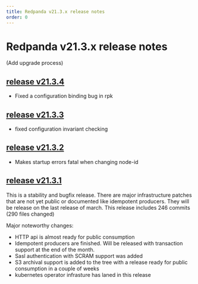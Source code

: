 ```yaml
---
title: Redpanda v21.3.x release notes
order: 0
---
```


# Redpanda v21.3.x release notes

(Add upgrade process)

## [release v21.3.4](https://github.com/vectorizedio/redpanda/releases/tag/v21.3.4)

- Fixed a configuration binding bug in rpk

## [release v21.3.3](https://github.com/vectorizedio/redpanda/releases/tag/v21.3.3)

- fixed configuration invariant checking

## [release v21.3.2](https://github.com/vectorizedio/redpanda/releases/tag/v21.3.2)

- Makes startup errors fatal when changing node-id

## [release v21.3.1](https://github.com/vectorizedio/redpanda/releases/tag/v21.3.1)

This is a stability and bugfix release. There are
major infrastructure patches that are not yet public or documented
like idempotent producers. They will be release on the last
release of march. This release includes 246 commits (290 files changed)

Major noteworthy changes:

* HTTP api is almost ready for public consumption
* Idempotent producers are finished. Will be
  released with transaction support at the end of the month.
* Sasl authentication with SCRAM support was added
* S3 archival support is added to the tree
  with a release ready for public consumption in a couple of weeks
* kubernetes operator infrasture has laned in this release